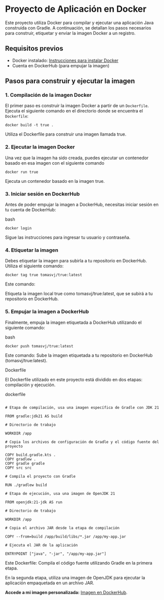 # Proyecto de Aplicación en Docker

Este proyecto utiliza Docker para compilar y ejecutar una aplicación Java construida con Gradle. A continuación, se
detallan los pasos necesarios para construir, etiquetar y enviar la imagen Docker a un registro.

## Requisitos previos

- Docker instalado: [Instrucciones para instalar Docker](https://docs.docker.com/get-docker/)
- Cuenta en DockerHub (para empujar la imagen)

## Pasos para construir y ejecutar la imagen

### 1. Compilación de la imagen Docker

El primer paso es construir la imagen Docker a partir de un `Dockerfile`. Ejecuta el siguiente comando en el directorio
donde se encuentra el `Dockerfile`:

```
docker build -t true .
```

Utiliza el Dockerfile para construir una imagen llamada true.

### 2. Ejecutar la imagen Docker

Una vez que la imagen ha sido creada, puedes ejecutar un contenedor basado en esa imagen con el siguiente comando

```
docker run true
```

Ejecuta un contenedor basado en la imagen true.

### 3. Iniciar sesión en DockerHub

Antes de poder empujar la imagen a DockerHub, necesitas iniciar sesión en tu cuenta de DockerHub:

bash

```
docker login
```

Sigue las instrucciones para ingresar tu usuario y contraseña.

### 4. Etiquetar la imagen

Debes etiquetar la imagen para subirla a tu repositorio en DockerHub. Utiliza el siguiente comando:

```
docker tag true tomasvj/true:latest
```

Este comando:

Etiqueta la imagen local true como tomasvj/true:latest, que se subirá a tu repositorio en DockerHub.

### 5. Empujar la imagen a DockerHub

Finalmente, empuja la imagen etiquetada a DockerHub utilizando el siguiente comando:

bash

```
docker push tomasvj/true:latest
```

Este comando:
Sube la imagen etiquetada a tu repositorio en DockerHub (tomasvj/true:latest).

Dockerfile

El Dockerfile utilizado en este proyecto está dividido en dos etapas: compilación y ejecución.

dockerfile

```

# Etapa de compilación, usa una imagen específica de Gradle con JDK 21

FROM gradle:jdk21 AS build

# Directorio de trabajo

WORKDIR /app

# Copia los archivos de configuración de Gradle y el código fuente del proyecto

COPY build.gradle.kts .
COPY gradlew .
COPY gradle gradle
COPY src src

# Compila el proyecto con Gradle

RUN ./gradlew build

# Etapa de ejecución, usa una imagen de OpenJDK 21

FROM openjdk:21-jdk AS run

# Directorio de trabajo

WORKDIR /app

# Copia el archivo JAR desde la etapa de compilación

COPY --from=build /app/build/libs/*.jar /app/my-app.jar

# Ejecuta el JAR de la aplicación

ENTRYPOINT ["java", "-jar", "/app/my-app.jar"]
```

Este Dockerfile:
Compila el código fuente utilizando Gradle en la primera etapa.

En la segunda etapa, utiliza una imagen de OpenJDK para ejecutar la aplicación empaquetada en un archivo JAR.

**Accede a mi imagen personalizada:** [Imagen en DockerHub](https://hub.docker.com/r/tomasvj/true).

